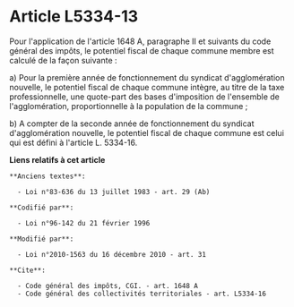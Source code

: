 # Article L5334-13

Pour l'application de l'article 1648 A, paragraphe II et suivants du code général des impôts, le potentiel fiscal de chaque
commune membre est calculé de la façon suivante : 

a) Pour la première année de fonctionnement du syndicat d'agglomération nouvelle, le potentiel fiscal de chaque commune
intègre, au titre de la taxe professionnelle, une quote-part des bases d'imposition de l'ensemble de l'agglomération,
proportionnelle à la population de la commune ; 

b) A compter de la seconde année de fonctionnement du syndicat d'agglomération nouvelle, le potentiel fiscal de chaque
commune est celui qui est défini à l'article L. 5334-16.

**Liens relatifs à cet article**

	**Anciens textes**:

	  - Loi n°83-636 du 13 juillet 1983 - art. 29 (Ab)

	**Codifié par**:

	  - Loi n°96-142 du 21 février 1996

	**Modifié par**:

	  - Loi n°2010-1563 du 16 décembre 2010 - art. 31

	**Cite**:

	  - Code général des impôts, CGI. - art. 1648 A
	  - Code général des collectivités territoriales - art. L5334-16
